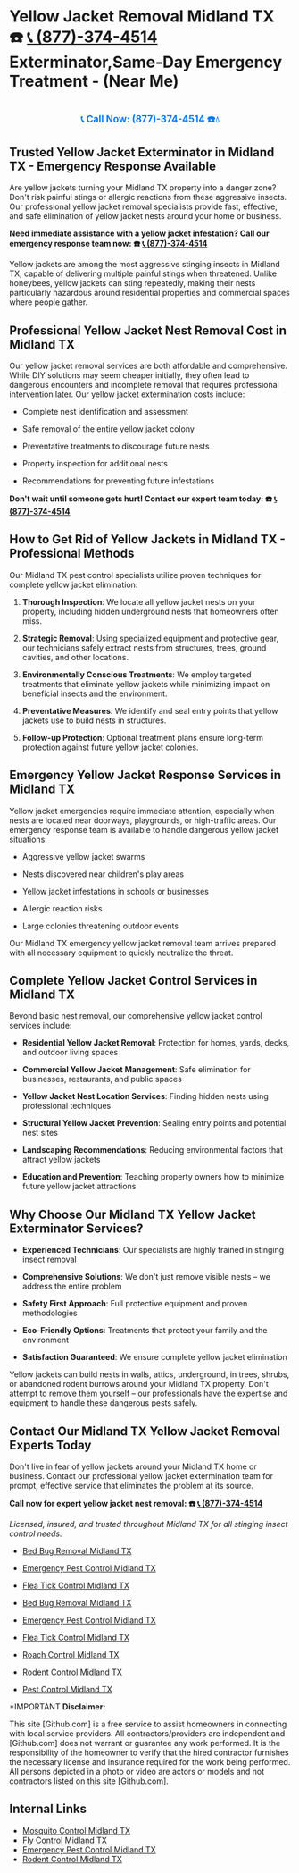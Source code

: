 # Yellow Jacket Removal Midland TX ☎️ [📞 (877)-374-4514](https://pest-control-4514.netlify.app) Exterminator,Same-Day Emergency Treatment - (Near Me)
# 

<p align="center" style="font-size: 1.2em; font-weight: bold; margin: 20px 0;">
  <a href="https://pest-control-4514.netlify.app" target="_blank" style="color: #007BFF; text-decoration: none;">📞 Call Now: (877)-374-4514 ☎️💧</a>
</p>

## Trusted Yellow Jacket Exterminator in Midland TX - Emergency Response Available

Are yellow jackets turning your Midland TX property into a danger zone? Don't risk painful stings or allergic reactions from these aggressive insects. Our professional yellow jacket removal specialists provide fast, effective, and safe elimination of yellow jacket nests around your home or business.

**Need immediate assistance with a yellow jacket infestation? Call our emergency response team now: ☎️ [📞 (877)-374-4514](https://pest-control-4514.netlify.app)**

Yellow jackets are among the most aggressive stinging insects in Midland TX, capable of delivering multiple painful stings when threatened. Unlike honeybees, yellow jackets can sting repeatedly, making their nests particularly hazardous around residential properties and commercial spaces where people gather.

## Professional Yellow Jacket Nest Removal Cost in Midland TX

Our yellow jacket removal services are both affordable and comprehensive. While DIY solutions may seem cheaper initially, they often lead to dangerous encounters and incomplete removal that requires professional intervention later. Our yellow jacket extermination costs include:

- Complete nest identification and assessment

- Safe removal of the entire yellow jacket colony

- Preventative treatments to discourage future nests

- Property inspection for additional nests

- Recommendations for preventing future infestations

**Don't wait until someone gets hurt! Contact our expert team today: ☎️ [📞 (877)-374-4514](https://pest-control-4514.netlify.app)**

## How to Get Rid of Yellow Jackets in Midland TX - Professional Methods

Our Midland TX pest control specialists utilize proven techniques for complete yellow jacket elimination:

1. **Thorough Inspection**: We locate all yellow jacket nests on your property, including hidden underground nests that homeowners often miss.

2. **Strategic Removal**: Using specialized equipment and protective gear, our technicians safely extract nests from structures, trees, ground cavities, and other locations.

3. **Environmentally Conscious Treatments**: We employ targeted treatments that eliminate yellow jackets while minimizing impact on beneficial insects and the environment.

4. **Preventative Measures**: We identify and seal entry points that yellow jackets use to build nests in structures.

5. **Follow-up Protection**: Optional treatment plans ensure long-term protection against future yellow jacket colonies.

## Emergency Yellow Jacket Response Services in Midland TX

Yellow jacket emergencies require immediate attention, especially when nests are located near doorways, playgrounds, or high-traffic areas. Our emergency response team is available to handle dangerous yellow jacket situations:

- Aggressive yellow jacket swarms

- Nests discovered near children's play areas

- Yellow jacket infestations in schools or businesses

- Allergic reaction risks

- Large colonies threatening outdoor events

Our Midland TX emergency yellow jacket removal team arrives prepared with all necessary equipment to quickly neutralize the threat.

## Complete Yellow Jacket Control Services in Midland TX

Beyond basic nest removal, our comprehensive yellow jacket control services include:

- **Residential Yellow Jacket Removal**: Protection for homes, yards, decks, and outdoor living spaces

- **Commercial Yellow Jacket Management**: Safe elimination for businesses, restaurants, and public spaces

- **Yellow Jacket Nest Location Services**: Finding hidden nests using professional techniques

- **Structural Yellow Jacket Prevention**: Sealing entry points and potential nest sites

- **Landscaping Recommendations**: Reducing environmental factors that attract yellow jackets

- **Education and Prevention**: Teaching property owners how to minimize future yellow jacket attractions

## Why Choose Our Midland TX Yellow Jacket Exterminator Services?

- **Experienced Technicians**: Our specialists are highly trained in stinging insect removal

- **Comprehensive Solutions**: We don't just remove visible nests – we address the entire problem

- **Safety First Approach**: Full protective equipment and proven methodologies

- **Eco-Friendly Options**: Treatments that protect your family and the environment

- **Satisfaction Guaranteed**: We ensure complete yellow jacket elimination

Yellow jackets can build nests in walls, attics, underground, in trees, shrubs, or abandoned rodent burrows around your Midland TX property. Don't attempt to remove them yourself – our professionals have the expertise and equipment to handle these dangerous pests safely.

## Contact Our Midland TX Yellow Jacket Removal Experts Today

Don't live in fear of yellow jackets around your Midland TX home or business. Contact our professional yellow jacket extermination team for prompt, effective service that eliminates the problem at its source.

**Call now for expert yellow jacket nest removal: ☎️ [📞 (877)-374-4514](https://pest-control-4514.netlify.app)**

*Licensed, insured, and trusted throughout Midland TX for all stinging insect control needs.*


- [Bed Bug Removal Midland TX](https://github.com/allyoucaneatsushiin/plumbing-texas/blob/main/Bed-Bug-Removal-Midland-TX-877-374-4514-Exterminator-Same-Day-Emergency-Treatment-Near-Me.md)
- [Emergency Pest Control Midland TX](https://github.com/allyoucaneatsushiin/plumbing-texas/blob/main/Emergency-Pest-Control-Midland-TX-877-374-4514-24-7-Fast-Response-Near-Me.md)
- [Flea Tick Control Midland TX](https://github.com/allyoucaneatsushiin/plumbing-texas/blob/main/Flea-Tick-Control-Midland-TX-877-374-4514-Removal-Exterminator-Same-Day-Emergency-Treatment-Near-Me.md)


- [Bed Bug Removal Midland TX](https://github.com/allyoucaneatsushiin/plumbing-texas/blob/main/Bed-Bug-Removal-Midland-TX-877-374-4514-Exterminator-Same-Day-Emergency-Treatment-Near-Me.md)
- [Emergency Pest Control Midland TX](https://github.com/allyoucaneatsushiin/plumbing-texas/blob/main/Emergency-Pest-Control-Midland-TX-877-374-4514-24-7-Fast-Response-Near-Me.md)
- [Flea Tick Control Midland TX](https://github.com/allyoucaneatsushiin/plumbing-texas/blob/main/Flea-Tick-Control-Midland-TX-877-374-4514-Removal-Exterminator-Same-Day-Emergency-Treatment-Near-Me.md)


- [Roach Control Midland TX](https://github.com/allyoucaneatsushiin/plumbing-texas/blob/main/Roach-Control-Midland-TX-877-374-4514-Removal-Exterminator-Same-Day-Emergency-Treatment-Near-Me.md)
- [Rodent Control Midland TX](https://github.com/allyoucaneatsushiin/plumbing-texas/blob/main/Rodent-Control-Midland-TX-877-374-4514-Rat-Removal-Exterminator-Same-Day-Emergency-Treatment-Near-Me.md)
- [Pest Control Midland TX](https://github.com/allyoucaneatsushiin/plumbing-texas/blob/main/Pest-Control-Midland-TX-877-374-4514-Exterminator-Same-Day-Emergency-Treatment-Near-Me.md)


*IMPORTANT **Disclaimer:**  

This site [Github.com] is a free service to assist homeowners in connecting with local service providers. All contractors/providers are independent and [Github.com] does not warrant or guarantee any work performed. It is the responsibility of the homeowner to verify that the hired contractor furnishes the necessary license and insurance required for the work being performed. All persons depicted in a photo or video are actors or models and not contractors listed on this site [Github.com].


## Internal Links
- [Mosquito Control Midland TX](https://github.com/allyoucaneatsushiin/plumbing-texas/blob/main/Mosquito-Control-Midland-TX-877-374-4514-Exterminator-Same-Day-Emergency-Treatment-Near-Me.md)
- [Fly Control Midland TX](https://github.com/allyoucaneatsushiin/plumbing-texas/blob/main/Fly-Control-Midland-TX-877-374-4514-Prevention-Same-Day-Emergency-Treatment-Near-Me.md)
- [Emergency Pest Control Midland TX](https://github.com/allyoucaneatsushiin/plumbing-texas/blob/main/Emergency-Pest-Control-Midland-TX-877-374-4514-24-7-Fast-Response-Near-Me.md)
- [Rodent Control Midland TX](https://github.com/allyoucaneatsushiin/plumbing-texas/blob/main/Rodent-Control-Midland-TX-877-374-4514-Rat-Removal-Exterminator-Same-Day-Emergency-Treatment-Near-Me.md)
